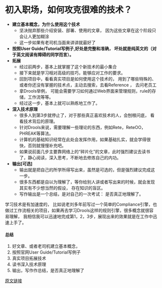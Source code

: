 # 初入职场，如何攻克很难的技术？

- **建立基本概念，为什么使用这个技术**
  - 坚决抛弃那些介绍安装、部署、使用的文章， 因为这些文章在这个阶段只会让人更加糊涂
  - 这一步如果有老司机当面来讲讲就最好了
- **按照User Guide/Tutorial写例子,好处是完整和准确， 坏处就是纯英文的（对于英文阅读有障碍的同学而言）。**
- **拓展**
  - 经过前两步，基本上就掌握了这个新技术的最小集合
  - 接下来就是学习相对高级的技巧，能够应对工作的要求。
  - 回到项目中，看看真实项目是如何使用这个技术的， 用到了哪些特殊的、或者你还没有掌握的技术点，主动去搜索，去看Reference ， 去问老员工
  - 拿Drools举例， 可能会需要学习如何通过Web界面来管理规则，rule的存储，工作流等等。
  - 经过这一步，基本上就可以熟练地工作了。
- **深入技术原理**
  - 很多人到第3步就停止了，对于那些真正喜欢技术的人，会刨根问底， 看看技术背后的原理。
  - 针对Drools来说，需要理解一些理论的东西，例如Rete，ReteOO，PHREAK等算法。
  - 计算机的基础知识经常在此处会发挥作用，如果基础扎实，就会学得很快，否则就慢慢补充吧。
  - 如果说前面几步主要靠网络上的“碎片化”的文章，此时强烈建议去读书了，静心阅读，深入思考，不断地去修炼自己的内功。
- **输出[可选]**
  - 输出就是把自己的所学所得写出来，虽然是可选的，但是强烈建议完成这一步。
  - 很多东西都是自以为理解了，等你给别人讲或者写出来的时候，就会发现其实有不少想当然的假设， 存在知识的盲区。
  - 写作输出是一个总结，是对自己的一次考试： 是否真正地理解了。

学习技术是有加速度的， 比如说老刘多年前写过一个简单的Compliance引擎，也做过工作流相关的项目，如果再去学习Drools这样的规则引擎，很多概念就很容易理解， 我相信我可以迅速地完成第1，2，3步，展现出来的效果就是在工作中迅速上手了。





#### 总结

1. 好文章、或者老司机建立基本概念，
2. 按照官网User Guide/Tutorial写例子
3. 真实项目拓展技术
4. 读书深入技术原理
5. 输出，写作作总结，是否真正地理解了


[原文链接](https://mp.weixin.qq.com/s/9dkxx8AO_eUMufayHWFR2A)


















